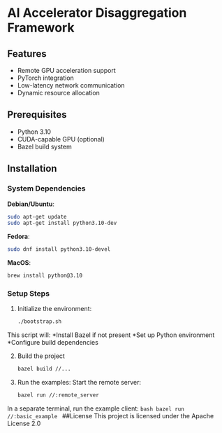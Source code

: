 # AI Accelerator Disaggregation Framework

## Features
- Remote GPU acceleration support
- PyTorch integration
- Low-latency network communication
- Dynamic resource allocation

## Prerequisites
- Python 3.10
- CUDA-capable GPU (optional)
- Bazel build system


## Installation

### System Dependencies

**Debian/Ubuntu**:
```bash
sudo apt-get update
sudo apt-get install python3.10-dev
```
**Fedora**:
  ```bash
  sudo dnf install python3.10-devel
  ```
**MacOS**:
  ```bash
  brew install python@3.10
  ```
### Setup Steps
1. Initialize the environment:
    ```bash
    ./bootstrap.sh
    ```
This script will:
*Install Bazel if not present
*Set up Python environment
*Configure build dependencies

2. Build the project
    ```bash
    bazel build //...
    ```
3. Run the examples:
Start the remote server:
    ```bash
    bazel run //:remote_server
    ```
In a separate terminal, run the example client:
    ```bash
    bazel run //:basic_example
    ```
##License
This project is licensed under the Apache License 2.0
